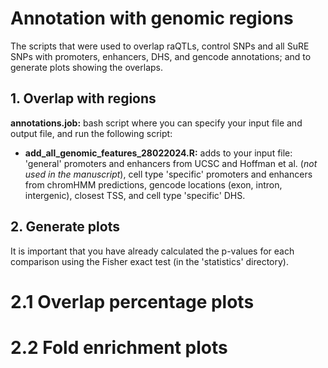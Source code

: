 # Annotation with genomic regions
The scripts that were used to overlap raQTLs, control SNPs and all SuRE SNPs with promoters, enhancers, DHS, and gencode annotations; and to generate plots showing the overlaps.

## 1. Overlap with regions
**annotations.job:** bash script where you can specify your input file and output file, and run the following script:
- **add_all_genomic_features_28022024.R:** adds to your input file: 'general' promoters and enhancers from UCSC and Hoffman et al. (_not used in the manuscript_), cell type 'specific' promoters and enhancers from chromHMM predictions, gencode locations (exon, intron, intergenic), closest TSS, and cell type 'specific' DHS.


## 2. Generate plots
It is important that you have already calculated the p-values for each comparison using the Fisher exact test (in the 'statistics' directory).
# 2.1 Overlap percentage plots

# 2.2 Fold enrichment plots
